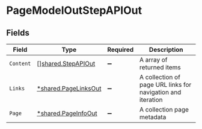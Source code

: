 # PageModelOutStepAPIOut


## Fields

| Field                                                              | Type                                                               | Required                                                           | Description                                                        |
| ------------------------------------------------------------------ | ------------------------------------------------------------------ | ------------------------------------------------------------------ | ------------------------------------------------------------------ |
| `Content`                                                          | [][shared.StepAPIOut](../../../pkg/models/shared/stepapiout.md)    | :heavy_minus_sign:                                                 | A array of returned items                                          |
| `Links`                                                            | [*shared.PageLinksOut](../../../pkg/models/shared/pagelinksout.md) | :heavy_minus_sign:                                                 | A collection of page URL links for navigation and iteration        |
| `Page`                                                             | [*shared.PageInfoOut](../../../pkg/models/shared/pageinfoout.md)   | :heavy_minus_sign:                                                 | A collection page metadata                                         |